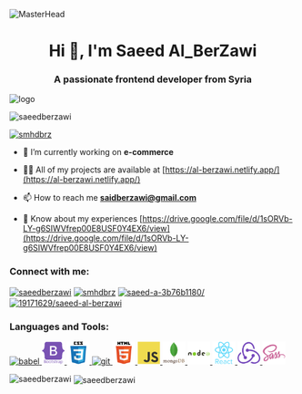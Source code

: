 ![MasterHead](https://www.hcltechsw.com/wps/wcm/connect/6c362ef8-523b-4bec-849b-eac1ebcb9c12/Untitled-11.gif?MOD=AJPERES&CACHEID=ROOTWORKSPACE-6c362ef8-523b-4bec-849b-eac1ebcb9c12-nYLB-e1)
<h1 align="center">Hi 👋, I'm Saeed Al_BerZawi</h1>
<h3 align="center">A passionate frontend developer from Syria</h3>
<img src="https://paradox.ba/paradox/wp-content/uploads/2019/10/4paradox-animation-min.gif" alt="logo"/>

<p align="left"> <img src="https://komarev.com/ghpvc/?username=saeedberzawi&label=Profile%20views&color=0e75b6&style=flat" alt="saeedberzawi" /> </p>

<p align="left"> <a href="https://twitter.com/smhdbrz" target="blank"><img src="https://img.shields.io/twitter/follow/smhdbrz?logo=twitter&style=for-the-badge" alt="smhdbrz" /></a> </p>

- 🔭 I’m currently working on **e-commerce**

- 👨‍💻 All of my projects are available at [https://al-berzawi.netlify.app/](https://al-berzawi.netlify.app/)

- 📫 How to reach me **saidberzawi@gmail.com**

- 📄 Know about my experiences [https://drive.google.com/file/d/1sORVb-LY-g6SIWVfrep00E8USF0Y4EX6/view](https://drive.google.com/file/d/1sORVb-LY-g6SIWVfrep00E8USF0Y4EX6/view)

<h3 align="left">Connect with me:</h3>
<p align="left">
<a href="https://dev.to/saeedberzawi" target="blank"><img align="center" src="https://raw.githubusercontent.com/rahuldkjain/github-profile-readme-generator/master/src/images/icons/Social/devto.svg" alt="saeedberzawi" height="30" width="40" /></a>
<a href="https://twitter.com/smhdbrz" target="blank"><img align="center" src="https://raw.githubusercontent.com/rahuldkjain/github-profile-readme-generator/master/src/images/icons/Social/twitter.svg" alt="smhdbrz" height="30" width="40" /></a>
<a href="https://linkedin.com/in/saeed-a-3b76b1180/" target="blank"><img align="center" src="https://raw.githubusercontent.com/rahuldkjain/github-profile-readme-generator/master/src/images/icons/Social/linked-in-alt.svg" alt="saeed-a-3b76b1180/" height="30" width="40" /></a>
<a href="https://stackoverflow.com/users/19171629/saeed-al-berzawi" target="blank"><img align="center" src="https://raw.githubusercontent.com/rahuldkjain/github-profile-readme-generator/master/src/images/icons/Social/stack-overflow.svg" alt="19171629/saeed-al-berzawi" height="30" width="40" /></a>
</p>

<h3 align="left">Languages and Tools:</h3>
<p align="left"> <a href="https://babeljs.io/" target="_blank" rel="noreferrer"> <img src="https://www.vectorlogo.zone/logos/babeljs/babeljs-icon.svg" alt="babel" width="40" height="40"/> </a> <a href="https://getbootstrap.com" target="_blank" rel="noreferrer"> <img src="https://raw.githubusercontent.com/devicons/devicon/master/icons/bootstrap/bootstrap-plain-wordmark.svg" alt="bootstrap" width="40" height="40"/> </a> <a href="https://www.w3schools.com/css/" target="_blank" rel="noreferrer"> <img src="https://raw.githubusercontent.com/devicons/devicon/master/icons/css3/css3-original-wordmark.svg" alt="css3" width="40" height="40"/> </a> <a href="https://git-scm.com/" target="_blank" rel="noreferrer"> <img src="https://www.vectorlogo.zone/logos/git-scm/git-scm-icon.svg" alt="git" width="40" height="40"/> </a> <a href="https://www.w3.org/html/" target="_blank" rel="noreferrer"> <img src="https://raw.githubusercontent.com/devicons/devicon/master/icons/html5/html5-original-wordmark.svg" alt="html5" width="40" height="40"/> </a> <a href="https://developer.mozilla.org/en-US/docs/Web/JavaScript" target="_blank" rel="noreferrer"> <img src="https://raw.githubusercontent.com/devicons/devicon/master/icons/javascript/javascript-original.svg" alt="javascript" width="40" height="40"/> </a> <a href="https://www.mongodb.com/" target="_blank" rel="noreferrer"> <img src="https://raw.githubusercontent.com/devicons/devicon/master/icons/mongodb/mongodb-original-wordmark.svg" alt="mongodb" width="40" height="40"/> </a> <a href="https://nodejs.org" target="_blank" rel="noreferrer"> <img src="https://raw.githubusercontent.com/devicons/devicon/master/icons/nodejs/nodejs-original-wordmark.svg" alt="nodejs" width="40" height="40"/> </a> <a href="https://reactjs.org/" target="_blank" rel="noreferrer"> <img src="https://raw.githubusercontent.com/devicons/devicon/master/icons/react/react-original-wordmark.svg" alt="react" width="40" height="40"/> </a> <a href="https://redux.js.org" target="_blank" rel="noreferrer"> <img src="https://raw.githubusercontent.com/devicons/devicon/master/icons/redux/redux-original.svg" alt="redux" width="40" height="40"/> </a> <a href="https://sass-lang.com" target="_blank" rel="noreferrer"> <img src="https://raw.githubusercontent.com/devicons/devicon/master/icons/sass/sass-original.svg" alt="sass" width="40" height="40"/> </a> </p>

<p><img align="left" src="https://github-readme-stats.vercel.app/api/top-langs?username=saeedberzawi&show_icons=true&locale=en&layout=compact" alt="saeedberzawi" /></p>

<p>&nbsp;<img align="center" src="https://github-readme-stats.vercel.app/api?username=saeedberzawi&show_icons=true&locale=en" alt="saeedberzawi" /></p>
